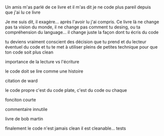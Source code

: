 
Un amis m'as parlé de ce livre et il m'as dit je ne code plus pareil depuis que j'ai lu ce livre

Je me suis dit, il exagère... après l'avoir lu j'ai compris. Ce livre là ne 
change pas ta vision du monde, il ne change pas comment tu desing, ou ta compréhension 
du language... il change juste la façon dont tu écris du code

tu deviens vraiment conscient des décision que tu prend et du lecteur éventuel du 
code et tu te met à utiliser pleins de petites technique pour que ton code soit
plus clean

importance de la lecture vs l'écriture



le code doit se lire comme une histoire

citation de ward

le code propre c'est du code plate, c'est du code ou chaque 

fonciton courte


commentaire innutile

livre de bob martin



finalement le code n'est jamais clean il est cleanable... tests
